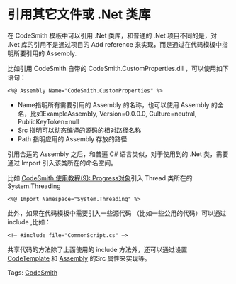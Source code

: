 # 引用其它文件或 .Net 类库

在 CodeSmith 模板中可以引用 .Net 类库，和普通的 .Net 项目不同的是，对 .Net 库的引用不是通过项目的 Add reference 来实现，而是通过在代码模板中指明所要引用的 Assembly.

比如引用 CodeSmith 自带的 CodeSmith.CustomProperties.dll ，可以使用如下语句：

```
<%@ Assembly Name="CodeSmith.CustomProperties" %>
```

- Name指明所有需要引用的 Assembly 的名称，也可以使用 Assembly 的全名，比如ExampleAssembly, Version=0.0.0.0, Culture=neutral, PublicKeyToken=null
- Src 指明可以动态编译的源码的相对路径名称
- Path 指明应用的 Assembly 存放的路径

引用合适的 Assembly 之后，和普遍 C# 语言类似，对于使用到的 .Net 类，需要通过 Import 引入该类所在的命名空间。

比如 [CodeSmith 使用教程(9): Progress对象](http://www.imobilebbs.com/wordpress/archives/4219)引入 Thread 类所在的 System.Threading

```
<%@ Import Namespace="System.Threading" %>
```

此外，如果在代码模板中需要引入一些源代码 （比如一些公用的代码）可以通过 include ,比如：

```
<!– #include file="CommonScript.cs" –>
```

共享代码的方法除了上面使用的 include 方法外，还可以通过设置 [CodeTemplate](http://docs.codesmithtools.com/display/Generator/The+CodeTemplate+Directive) 和 [Assembly](http://docs.codesmithtools.com/display/Generator/Referencing+Assemblies) 的Src 属性来实现等。

Tags: [CodeSmith](http://www.imobilebbs.com/wordpress/archives/tag/codesmith)
